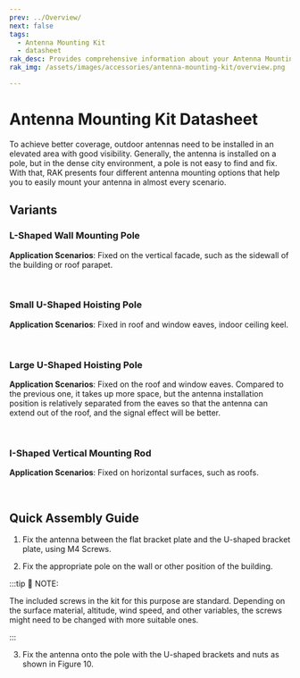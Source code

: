 ```yaml
---
prev: ../Overview/
next: false
tags:
  - Antenna Mounting Kit
  - datasheet
rak_desc: Provides comprehensive information about your Antenna Mounting Kit to help you use it. This information includes technical specifications, characteristics, and requirements.
rak_img: /assets/images/accessories/antenna-mounting-kit/overview.png

---
```


# Antenna Mounting Kit Datasheet

To achieve better coverage, outdoor antennas need to be installed in an elevated area with good visibility. Generally, the antenna is installed on a pole, but in the dense city environment, a pole is not easy to find and fix. With that, RAK presents four different antenna mounting options that help you to easily mount your antenna in almost every scenario.

## Variants

### L-Shaped Wall Mounting Pole

<b>Application Scenarios</b>: Fixed on the vertical facade, such as the sidewall of the building or roof parapet.

<rk-img
  src="/assets/images/accessories/antenna-mounting-kit/1.png"
  width="60%"
  caption="L-shaped wall mounting pole dimensions in mm"
/>

<br>

<rk-img
  src="/assets/images/accessories/antenna-mounting-kit/2.png"
  width="50%"
  caption="L-shaped wall mounting pole example application"
/>

### Small U-Shaped Hoisting Pole

<b>Application Scenarios</b>: Fixed in roof and window eaves, indoor ceiling keel.

<rk-img
  src="/assets/images/accessories/antenna-mounting-kit/3.png"
  width="40%"
  caption="Small U-shaped hoisting pole dimensions in mm"
/>

<br>

<rk-img
  src="/assets/images/accessories/antenna-mounting-kit/4.png"
  width="50%"
  caption="Small U-shaped hoisting pole example application"
/>

### Large U-Shaped Hoisting Pole

<b>Application Scenarios</b>: Fixed on the roof and window eaves. Compared to the previous one, it takes up more space, but the antenna installation position is relatively separated from the eaves so that the antenna can extend out of the roof, and the signal effect will be better.

<rk-img
  src="/assets/images/accessories/antenna-mounting-kit/5.png"
  width="60%"
  caption="Large U-shaped hoisting pole dimensions in mm"
/>

<br>

<rk-img
  src="/assets/images/accessories/antenna-mounting-kit/6.png"
  width="60%"
  caption="Large U-shaped hoisting pole example application"
/>

### I-Shaped Vertical Mounting Rod

<b>Application Scenarios</b>: Fixed on horizontal surfaces, such as roofs.

<rk-img
  src="/assets/images/accessories/antenna-mounting-kit/7.png"
  width="40%"
  caption="I-shaped vertical Mounting rod dimensions in mm"
/>

<br>

<rk-img
  src="/assets/images/accessories/antenna-mounting-kit/8.png"
  width="50%"
  caption="I-shaped vertical Mounting rod example application"
/>

## Quick Assembly Guide

1. Fix the antenna between the flat bracket plate and the U-shaped bracket plate, using M4 Screws.

<rk-img
  src="/assets/images/accessories/antenna-mounting-kit/9.png"
  width="55%"
  caption="Positioning and fixing the antenna in the brackets"
/>

2. Fix the appropriate pole on the wall or other position of the building. 

:::tip 📝 NOTE:

The included screws in the kit for this purpose are standard. Depending on the surface material, altitude, wind speed, and other variables, the screws might need to be changed with more suitable ones.

:::

3. Fix the antenna onto the pole with the U-shaped brackets and nuts as shown in Figure 10.

<rk-img
  src="/assets/images/accessories/antenna-mounting-kit/10.png"
  width="50%"
  caption="Mounting the antenna to the pole"
/>
